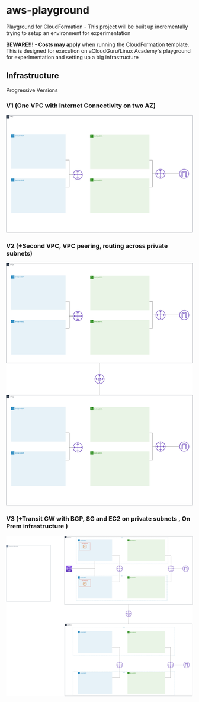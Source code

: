 # aws-playground
Playground for CloudFormation - This project will be built up incrementally trying to setup an environment for experimentation

**BEWARE!!! - Costs may apply** when running the CloudFormation template. This is designed for execution on aCloudGuru/Linux Academy's playground for experimentation and setting up a big infrastructure

## Infrastructure
Progressive Versions

### V1 (One VPC with Internet Connectivity on two AZ) </p>
![alt text](10_Infrastructure/aws-playground-infrastructure.jpg "Infra")

### V2 (+Second VPC, VPC peering, routing across private subnets) </p>
![alt text](10_Infrastructure/aws-playground-infrastructure_v2.jpg "Infra")

### V3 (+Transit GW with BGP, SG and EC2 on private subnets , On Prem infrastructure ) </p>
![alt text](10_Infrastructure/aws-playground-infrastructure_v3.jpg "Infra")


